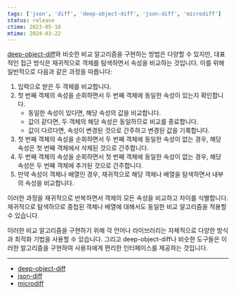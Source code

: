 ```yaml
---
tags: ['json', 'diff', 'deep-object-diff', 'json-diff', 'microdiff']
status: release
ctime: 2023-05-18
mtime: 2024-03-22
---
```


[deep-object-diff](https://github.com/mattphillips/deep-object-diff)와 비슷한 비교 알고리즘을 구현하는 방법은 다양할 수 있지만, 대표적인 접근 방식은 재귀적으로 객체를 탐색하면서 속성을 비교하는 것입니다. 이를 위해 일반적으로 다음과 같은 과정을 따릅니다:

1. 입력으로 받은 두 객체를 비교합니다.
2. 첫 번째 객체의 속성을 순회하면서 두 번째 객체에 동일한 속성이 있는지 확인합니다.
   - 동일한 속성이 있다면, 해당 속성의 값을 비교합니다.
   - 값이 같다면, 두 객체의 해당 속성은 동일하므로 비교를 종료합니다.
   - 값이 다르다면, 속성이 변경된 것으로 간주하고 변경된 값을 기록합니다.
3. 첫 번째 객체의 속성을 순회하면서 두 번째 객체에 동일한 속성이 없는 경우, 해당 속성은 첫 번째 객체에서 삭제된 것으로 간주합니다.
4. 두 번째 객체의 속성을 순회하면서 첫 번째 객체에 동일한 속성이 없는 경우, 해당 속성은 두 번째 객체에 추가된 것으로 간주합니다.
5. 만약 속성이 객체나 배열인 경우, 재귀적으로 해당 객체나 배열을 탐색하면서 내부의 속성을 비교합니다.

이러한 과정을 재귀적으로 반복하면서 객체의 모든 속성을 비교하고 차이를 식별합니다. 재귀적으로 탐색하므로 중첩된 객체나 배열에 대해서도 동일한 비교 알고리즘을 적용할 수 있습니다.

이러한 비교 알고리즘을 구현하기 위해 각 언어나 라이브러리는 자체적으로 다양한 방식과 최적화 기법을 사용할 수 있습니다. 그리고 deep-object-diff나 비슷한 도구들은 이러한 알고리즘을 구현하여 사용자에게 편리한 인터페이스를 제공하는 것입니다.

---

- [deep-object-diff](https://github.com/mattphillips/deep-object-diff)
- [json-diff](https://github.com/andreyvit/json-diff)
- [microdiff](https://github.com/AsyncBanana/microdiff)
